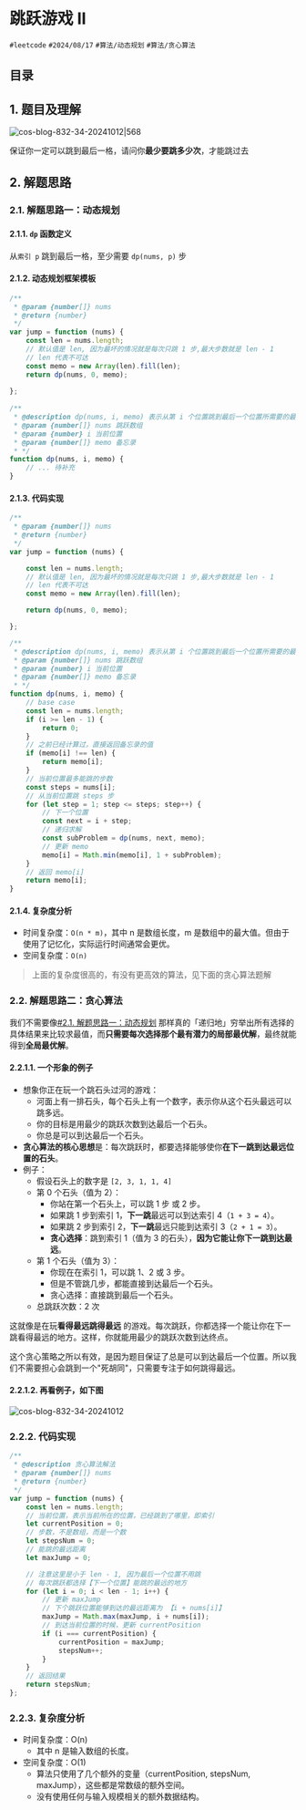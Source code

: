 
# 跳跃游戏 II


`#leetcode`   `#2024/08/17` `#算法/动态规划`   `#算法/贪心算法` 


## 目录
<!-- toc -->
 ## 1. 题目及理解 

![cos-blog-832-34-20241012|568](https://blog-1310531898.cos.ap-beijing.myqcloud.com/832-34-20241012/Pasted%20image%2020240817091058.png)

保证你一定可以跳到最后一格，请问你**最少要跳多少次**，才能跳过去

## 2. 解题思路

### 2.1. 解题思路一：动态规划

#### 2.1.1. `dp` 函数定义

从`索引 p` 跳到最后一格，至少需要 `dp(nums, p)` 步

#### 2.1.2. 动态规划框架模板

```javascript
/**  
 * @param {number[]} nums  
 * @return {number}  
 */  
var jump = function (nums) {  
    const len = nums.length;  
    // 默认值是 len, 因为最坏的情况就是每次只跳 1 步,最大步数就是 len - 1
    // len 代表不可达  
    const memo = new Array(len).fill(len);  
    return dp(nums, 0, memo);  
  
};  
  
/**  
 * @description dp(nums, i, memo) 表示从第 i 个位置跳到最后一个位置所需要的最少步数  
 * @param {number[]} nums 跳跃数组  
 * @param {number} i 当前位置  
 * @param {number[]} memo 备忘录  
 * */  
function dp(nums, i, memo) {  
    // ... 待补充  
}
```

#### 2.1.3. 代码实现

```javascript
/**
 * @param {number[]} nums
 * @return {number}
 */
var jump = function (nums) {

    const len = nums.length;
    // 默认值是 len, 因为最坏的情况就是每次只跳 1 步,最大步数就是 len - 1
    // len 代表不可达
    const memo = new Array(len).fill(len);

    return dp(nums, 0, memo);

};

/**
 * @description dp(nums, i, memo) 表示从第 i 个位置跳到最后一个位置所需要的最少步数
 * @param {number[]} nums 跳跃数组
 * @param {number} i 当前位置
 * @param {number[]} memo 备忘录
 * */
function dp(nums, i, memo) {
    // base case
    const len = nums.length;
    if (i >= len - 1) {
        return 0;
    }
    // 之前已经计算过，直接返回备忘录的值
    if (memo[i] !== len) {
        return memo[i];
    }
    // 当前位置最多能跳的步数
    const steps = nums[i];
    // 从当前位置跳 steps 步
    for (let step = 1; step <= steps; step++) {
        // 下一个位置
        const next = i + step;
        // 递归求解
        const subProblem = dp(nums, next, memo);
        // 更新 memo
        memo[i] = Math.min(memo[i], 1 + subProblem);
    }
    // 返回 memo[i]
    return memo[i];
}

```

#### 2.1.4. 复杂度分析

- 时间复杂度：`O(n * m)`，其中 n 是数组长度，m 是数组中的最大值。但由于使用了记忆化，实际运行时间通常会更优。
- 空间复杂度：`O(n)`

> 上面的复杂度很高的，有没有更高效的算法，见下面的贪心算法题解

### 2.2.  解题思路二：贪心算法

我们不需要像[#2.1. 解题思路一：动态规划](/post/L1EOMmJ5.html#21-解题思路一动态规划) 那样真的「递归地」穷举出所有选择的具体结果来比较求最值，而**只需要每次选择那个最有潜力的局部最优解**，最终就能得到**全局最优解**。

#### 2.2.1.1. 一个形象的例子

- 想象你正在玩一个跳石头过河的游戏：
	- 河面上有一排石头，每个石头上有一个数字，表示你从这个石头最远可以跳多远。
	- 你的目标是用最少的跳跃次数到达最后一个石头。
	- 你总是可以到达最后一个石头。
- **贪心算法的核心思想**是：每次跳跃时，都要选择能够使你**在下一跳到达最远位置的石头**。
- 例子：
	- 假设石头上的数字是 `[2, 3, 1, 1, 4]`
	- 第 0 个石头（值为 2）：
		- 你站在第一个石头上，可以跳 1 步 或  2 步。
		- 如果跳 1 步到索引 1，**下一跳**最远可以到达索引 4（`1 + 3 = 4`）。
		- 如果跳 2 步到索引 2，**下一跳**最远只能到达索引 3（`2 + 1 = 3`）。
		- **贪心选择**：跳到索引 1（值为 3 的石头），**因为它能让你下一跳到达最远**。
	- 第 1 个石头（值为 3）：
		- 你现在在索引 1，可以跳 1、2 或 3 步。
		- 但是不管跳几步，都能直接到达最后一个石头。
		- 贪心选择：直接跳到最后一个石头。
	- 总跳跃次数：2 次

这就像是在玩**看得最远跳得最远** 的游戏。每次跳跃，你都选择一个能让你在下一跳看得最远的地方。这样，你就能用最少的跳跃次数到达终点。

这个贪心策略之所以有效，是因为题目保证了总是可以到达最后一个位置。所以我们不需要担心会跳到一个"死胡同"，只需要专注于如何跳得最远。

#### 2.2.1.2. 再看例子，如下图

![cos-blog-832-34-20241012](https://blog-1310531898.cos.ap-beijing.myqcloud.com/832-34-20241012/Pasted%20image%2020240817110226.png)

### 2.2.2. 代码实现

```javascript hl:19
/**
 * @description 贪心算法解法
 * @param {number[]} nums
 * @return {number}
 */
var jump = function (nums) {
    const len = nums.length;
    // 当前位置，表示当前所在的位置，已经跳到了哪里，即索引
    let currentPosition = 0;
    // 步数，不是数组，而是一个数
    let stepsNum = 0;
    // 能跳的最远距离
    let maxJump = 0;

    // 注意这里是小于 len - 1, 因为最后一个位置不用跳
    // 每次跳跃都选择【下一个位置】能跳的最远的地方
    for (let i = 0; i < len - 1; i++) {
        // 更新 maxJump
        // 下个跳跃位置能够到达的最远距离为 【i + nums[i]】
        maxJump = Math.max(maxJump, i + nums[i]);
        // 到达当前位置的时候，更新 currentPosition
        if (i === currentPosition) {
            currentPosition = maxJump;
            stepsNum++;
        }
    }
    // 返回结果
    return stepsNum;
};

```

### 2.2.3. 复杂度分析

- 时间复杂度：O(n)
	- 其中 n 是输入数组的长度。
- 空间复杂度：O(1)
	- 算法只使用了几个额外的变量（currentPosition, stepsNum, maxJump），这些都是常数级的额外空间。
	- 没有使用任何与输入规模相关的额外数据结构。

